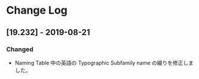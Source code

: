 # Change Log

## [19.232] - 2019-08-21
### Changed
- Naming Table 中の英語の Typographic Subfamily name の綴りを修正しました。
